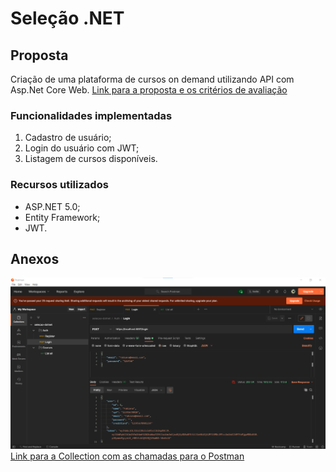 # Seleção .NET

## Proposta

Criação de uma plataforma de cursos on demand utilizando API com Asp.Net Core Web.
[Link para a proposta e os critérios de avaliação](https://github.com/Indra-JPA/selecao-dotnet)

### Funcionalidades implementadas

1. Cadastro de usuário;
2. Login do usuário com JWT;
3. Listagem de cursos disponíveis.

### Recursos utilizados

- ASP.NET 5.0;
- Entity Framework;
- JWT.

## Anexos
![](/attachments/src/postman.png)
[Link para a Collection com as chamadas para o Postman](attachments/selecao-dotnet.postman_collection.json)